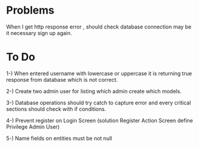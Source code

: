 # Problems
When I get http response error , should check database connection may be it necessary sign up again.

# **To Do**

1-) When entered username with lowercase or uppercase it is returning true response from database which is not correct.

2-) Create two admin user for listing which admin create which models.

3-) Database operations should try catch to capture error and every critical sections should check with if conditions.

4-) Prevent register on Login Screen (solution Register Action Screen define Privilege Admin User)

5-) Name fields on entities must be not null